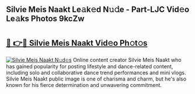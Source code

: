 ## Silvie Meis Naakt Le𝚊k𝚎d N𝚞𝚍e - Part-LJC Vid𝚎o Le𝚊ks Photos 9kcZw

# <h2><a href="http://fb6r1i.evod.top/?m=Silvie+Meis+Naakt">🔗 👉🔴 Silvie Meis Naakt Vid𝚎o Ph𝚘t𝚘s</a></h2>

[![Silvie Meis Naakt N𝚞d𝚎s](https://i.imgur.com/8V9OHl7.gif)](http://fb6r1i.evod.top/?m=Silvie+Meis+Naakt)
Online content creator Silvie Meis Naakt who has gained popularity for posting lifestyle and dance-related content, including solo and collaborative dance trend performances and mini vlogs. Silvie Meis Naakt public image is one of charisma and charm, but he's also known for his fierce determination and unwavering commitment. 
